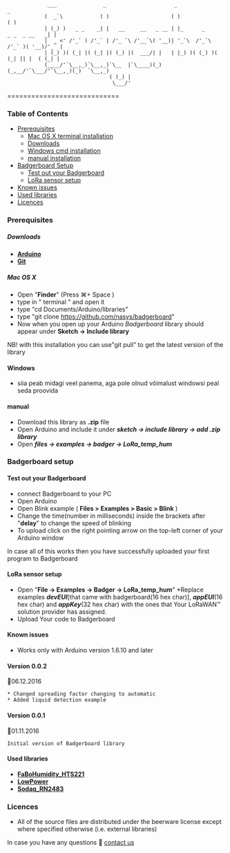 				 ___               _                      _                             _
				(  _`\            ( )                    ( )                           ( )
				| (_) )   _ _    _| |   __     __   _ __ | |_      _      _ _  _ __   _| |
				|  _ <' /'_` ) /'_` | /'_ `\ /'__`\( '__)| '_`\  /'_`\  /'_` )( '__)/'_` |
				| (_) )( (_| |( (_| |( (_) |(  ___/| |   | |_) )( (_) )( (_| || |  ( (_| |
			    (____/'`\__,_)`\__,_)`\__  |`\____)(_)   (_,__/'`\___/'`\__,_)(_)  `\__,_)
									 ( )_) |
								 	  \___/'
============================

### **Table of Contents**
 * [Prerequisites](https://github.com/nasys/badgerboard/tree/readme_test_branch#prerequisites)
 	* [Mac OS X terminal installation](https://github.com/nasys/badgerboard/tree/readme_test_branch#mac-os-x)
	* [Downloads](https://github.com/nasys/badgerboard/tree/readme_test_branch#downloads)
 	* [Windows cmd installation](https://github.com/nasys/badgerboard/tree/readme_test_branch#windows)
 	* [manual installation](https://github.com/nasys/badgerboard/tree/readme_test_branch#manual)
 * [Badgerboard Setup](https://github.com/nasys/badgerboard/tree/readme_test_branch#badgerboard-setup)
	* [Test out your Badgerboard](https://github.com/nasys/badgerboard/tree/readme_test_branch#test-out-your-badgerboard) 
 	* [LoRa sensor setup](https://github.com/nasys/badgerboard/tree/readme_test_branch#lora-sensor-setup)
 * [Known issues](https://github.com/nasys/badgerboard/tree/readme_test_branch#known-issues)
 * [Used libraries](https://github.com/nasys/badgerboard/tree/readme_test_branch#used-libraries)
 * [Licences](https://github.com/nasys/badgerboard/tree/readme_test_branch#licences)

### Prerequisites

##### Downloads


* [**Arduino**](https://www.arduino.cc/en/Main/Software)
* [**Git**](https://git-scm.com/book/en/v2/Getting-Started-Installing-Git)

##### Mac OS X

* Open "**Finder**" (Press &#8984;+ Space ) 
* type in " terminal " and open it
* type "cd Documents/Arduino/libraries"
* type "git clone https://github.com/nasys/badgerboard"
* Now when you open up your Arduino _Badgerboard_ library should appear under **Sketch -> Include library**

NB! with this installation you can use"git pull" to get the latest version of the library

#### Windows

* siia peab midagi veel panema, aga pole olnud võimalust windowsi peal seda proovida


#### manual
* Download this library as **.zip** file
* Open Arduino and include it under **_sketch -> include library -> add .zip library_**
* Open **_files -> examples -> badger -> LoRa_temp_hum_**
### **Badgerboard setup**
#### Test out your Badgerboard

* connect Badgerboard to your PC 
* Open Arduino
* Open Blink example ( **Files > Examples > Basic > Blink** )
* Change the time(number in milliseconds) inside the brackets after "**delay**" to change the speed of blinking
* To upload click on the right pointing arrow on the top-left corner of your Arduino window

In case all of this works then you have successfully uploaded your first program to Badgerboard


#### LoRa sensor setup

* Open "**File -> Examples -> Badger -> LoRa_temp_hum**"
*Replace examples **_devEUI_**[that came with badgerboard(16 hex char)], **_appEUI_**(16 hex char) and **_appKey_**(32 hex char) with the ones that Your LoRaWAN™ solution provider has assigned.  
* Upload Your code to Badgerboard

#### Known issues

* Works only with Arduino version 1.6.10 and later

#### Version 0.0.2
:calendar:06.12.2016

	* Changed spreading factor changing to automatic
	* Added liquid detection example 

#### Version 0.0.1
:calendar:01.11.2016 

	Initial version of Badgerboard library

 

	
#### Used libraries
* [**FaBoHumidity_HTS221**](https://github.com/FaBoPlatform/FaBoHumidity-HTS221-Library)
* [**LowPower**](https://github.com/rocketscream/Low-Power)
* [**Sodaq_RN2483**](https://github.com/SodaqMoja/Sodaq_RN2483)



### **Licences**

* All of the source files are distributed under the beerware license except where specified otherwise (i.e. external libraries)
 
In case you have any questions :e-mail: [contact us](mailto:badgerboard@nasys.no)

